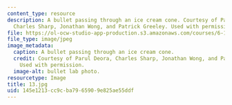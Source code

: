```yaml
---
content_type: resource
description: A bullet passing through an ice cream cone. Courtesy of Parul Deora,
  Charles Sharp, Jonathan Wong, and Patrick Greeley. Used with permission.
file: https://ol-ocw-studio-app-production.s3.amazonaws.com/courses/6-163-strobe-project-laboratory-fall-2005/145e1213cc9cba7965909e825ae55ddf_13.jpg
file_type: image/jpeg
image_metadata:
  caption: A bullet passing through an ice cream cone.
  credit: Courtesy of Parul Deora, Charles Sharp, Jonathan Wong, and Patrick Greeley.
    Used with permission.
  image-alt: bullet lab photo.
resourcetype: Image
title: 13.jpg
uid: 145e1213-cc9c-ba79-6590-9e825ae55ddf
---
```

